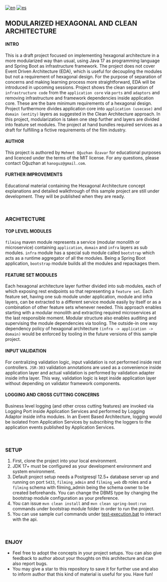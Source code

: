 [![en](https://img.shields.io/badge/lang-en-blue.svg)](https://github.com/oguzkhan/modularized-hexagonal-and-clean-architecture/blob/master/README.md)
[![es](https://img.shields.io/badge/lang-tr-red.svg)](https://github.com/oguzkhan/modularized-hexagonal-and-clean-architecture/blob/master/README.tr.md)

## MODULARIZED HEXAGONAL AND CLEAN ARCHITECTURE

#### INTRO

This is a draft project focused on implementing hexagonal architecture in a more modularized way than usual, using Java 17 as programming language and Spring Boot as infrastructure framework. The project does not cover Event Driven Architecture (EDA), which is useful for decoupling the modules but not a requirement of hexagonal design. For the purpose of separation of concerns and making learning process more straightforward, EDA will be introduced in upcoming sessions. Project shows the clean separation of `infrastructure code` from the `application core` via `ports` and `adaptors` and removing infrastructure and framework dependencies inside application core. These are the bare minimum requirements of a hexagonal design. Project furthermore divides application core into `application (usecase)` and `domain (entity)` layers as suggested in the Clean Architecture approach. In this project, modularization is taken one step further and layers are divided into feature set modules. The project at hand bundles required services as a draft for fulfilling a fictive requirements of the film industry. 

#### AUTHOR
This project is authored by `Mehmet Oğuzhan Özavar` for educational purposes and licenced under the terms of the MIT license. For any questions, please contact Oğuzhan at `hanoguz@gmail.com`.

#### FURTHER IMPROVEMENTS
Educational material containing the Hexagonal Architecture concept explanations and detailed walkthrough of this sample project are still under development. They will be published when they are ready.

<br>

### ARCHITECTURE

#### TOP LEVEL MODULES
`filming` maven module represents a service (modular monolith or microservice) containing `application`, `domain` and `infra` layers as sub modules. `infra` module has a special sub module called `bootstrap` which acts as a runtime aggregator of all the modules. Being a Spring Boot application, `bootstrap` module builds all the modules and repackages them. 

#### FEATURE SET MODULES
Each hexagonal architecture layer further divided into sub modules, each of which exposing rest endpoints so that representing a `feature set`. Each feature set, having one sub module under application, module and infra layers, can be extracted to a different service module easily by itself or as a combination of other feature sets whenever needed. This approach enables starting with a modular monolith and extracting required microservices at the last responsible moment. Modular structure also enables auditing and supervising the module dependencies via tooling. The outside-in one way dependency policy of hexagonal architecture `(infra -> application -> domain)` would be enforced by tooling in the future versions of this sample project.

#### INPUT VALIDATION
For centralizing validation logic, input validation is not performed inside rest controllers. `JSR-303` validation annotations are used as a convenience inside application layer and actual validation is performed by validation adapter inside infra layer. This way, validation logic is kept inside application layer without depending on validator framework components.

#### LOGGING AND CROSS CUTTING CONCERNS
Business level logging (and other cross cutting features) are invoked via Logging Port inside Application Services and performed by Logging Adaptor inside infra modules. In an Event Based Architecture, logging would be isolated from Application Services by subscribing the loggers to the application events published by Application Services.

<br>

### SETUP
1. First, clone the project into your local environment. 
2. JDK 17+ must be configured as your development environment and system environment.
3. Default project setup needs a Postgresql 12.5+ database server up and running on port `5433`, `filming_admin` and `filming_web` db roles and a `filming` schema with filming_admin being the schema owner to be created beforehands. You can change the DBMS type by changing the bootstrap module configuration as your preference.
4. You can issue `mvn clean install` and `mvn clean spring-boot:run` commands under bootstrap module folder in order to run the project.
5. You can use sample curl commands under [test-execution.bat](.misc/curl/test-execution.bat) to interact with the api.

<br>

### ENJOY
- Feel free to adopt the concepts in your project setups. You can also give feedback to author about your thoughts on this architecture and can also report bugs. 
- You may give a star to this repository to save it for further use and also to inform author that this kind of material is useful for you.
Have fun!


